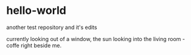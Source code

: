 # hello-world
another test repository and it's edits

currently looking out of a window, the sun looking into the living room - coffe right beside me.
